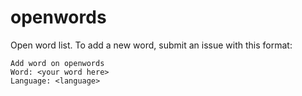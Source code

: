 # openwords
Open word list.
To add a new word, submit an issue with this format:
```
Add word on openwords
Word: <your word here>
Language: <language>
```
